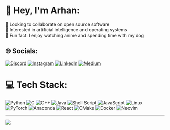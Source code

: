 # 👋 Hey, I'm Arhan:
🤝 Looking to collaborate on open source software<br>
👀 Interested in artificial intelligence and operating systems<br>
🐶 Fun fact: I enjoy watching anime and spending time with my dog


## 🌐 Socials:
[![Discord](https://dcbadge.vercel.app/api/shield/422231190443917322)](htttps://discord.gg/owhan#3489)
[![Instagram](https://img.shields.io/badge/Instagram-E4405F?style=for-the-badge&logo=instagram&logoColor=white)](https://instagram.com/prod.arhan)
[![LinkedIn](https://img.shields.io/badge/LinkedIn-0077B5?style=for-the-badge&logo=linkedin&logoColor=white)](https://linkedin.com/in/arhanjain)
[![Medium](https://img.shields.io/badge/Medium-12100E?style=for-the-badge&logo=medium&logoColor=white)](https://medium.com/@arhanjain) 

# 💻 Tech Stack:
![Python](https://img.shields.io/badge/python-3670A0?style=for-the-badge&logo=python&logoColor=ffdd54)
![C](https://img.shields.io/badge/c-%2300599C.svg?style=for-the-badge&logo=c&logoColor=white) 
![C++](https://img.shields.io/badge/c++-%2300599C.svg?style=for-the-badge&logo=c%2B%2B&logoColor=white) 
![Java](https://img.shields.io/badge/java-%23ED8B00.svg?style=for-the-badge&logo=java&logoColor=white) 
![Shell Script](https://img.shields.io/badge/shell_script-%23121011.svg?style=for-the-badge&logo=gnu-bash&logoColor=white) 
![JavaScript](https://img.shields.io/badge/javascript-%23323330.svg?style=for-the-badge&logo=javascript&logoColor=%23F7DF1E) 
![Linux](https://img.shields.io/badge/Linux-FCC624?style=for-the-badge&logo=linux&logoColor=black)
![PyTorch](https://img.shields.io/badge/PyTorch-%23EE4C2C.svg?style=for-the-badge&logo=PyTorch&logoColor=white) 
![Anaconda](https://img.shields.io/badge/Anaconda-%2344A833.svg?style=for-the-badge&logo=anaconda&logoColor=white) 
![React](https://img.shields.io/badge/react-%2320232a.svg?style=for-the-badge&logo=react&logoColor=%2361DAFB)
![CMake](https://img.shields.io/badge/CMake-%23008FBA.svg?style=for-the-badge&logo=cmake&logoColor=white) 
![Docker](https://img.shields.io/badge/docker-%230db7ed.svg?style=for-the-badge&logo=docker&logoColor=white)
![Neovim](https://img.shields.io/badge/NeoVim-%2357A143.svg?&style=for-the-badge&logo=neovim&logoColor=white) 


---
[![](https://visitcount.itsvg.in/api?id=arhanjain&label=Profile%20Views&color=12&icon=6&pretty=true)](https://visitcount.itsvg.in)
